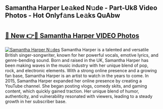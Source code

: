 ## Samantha Harper Le𝚊ked N𝚞de - Part-Uk8 Video Photos - Hot Onlyf𝚊ns Le𝚊ks QuAbw

# <h2><a href="http://ab37356.deff.icu/?id=Samantha+Harper">🔗 New 👉🔴 Samantha Harper VIDEO Photos</a></h2>

[![Samantha Harper N𝚞des](https://i.imgur.com/rIISA9y.gif)](http://ab37356.deff.icu/?id=Samantha+Harper)
Samantha Harper is a talented and versatile British singer-songwriter, known for her powerful vocals, emotive lyrics, and genre-bending sound. Born and raised in the UK, Samantha Harper has been making waves in the music industry with her unique blend of pop, rock, and electronic elements. With a strong online presence and a growing fan base, Samantha Harper is an artist to watch in the years to come. In 2015, Samantha Harper expanded her online presence by creating a YouTube channel. She began posting vlogs, comedy skits, and gaming content, which quickly gained traction. Her unique blend of humor, authenticity, and vulnerability resonated with viewers, leading to a steady growth in her subscriber base.
